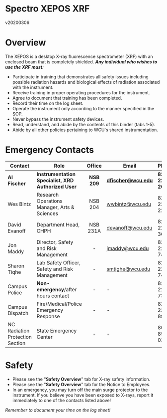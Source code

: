 Spectro XEPOS XRF
============================

v20200306

# Overview

The XEPOS is a desktop X-ray fluorescence spectrometer (XRF) with an enclosed beam that is completely shielded.  ***Any individual who wishes to use the XRF must:***

- Participate in training that demonstrates all safety issues including possible radiation hazards and biological effects of radiation associated with the instrument.
- Receive training in proper operating procedures for the instrument.
- Agree to document that training has been completed.
- Record their time on the log sheet.
- Operate the instrument only according to the manner specified in the SOP.
- Never bypass the instrument safety devices.
- Read, understand, and abide by the contents of this binder (tabs 1-5).
- Abide by all other policies pertaining to WCU's shared instrumentation.

# Emergency Contacts

| Contact                         | Role                                                |   Office    | Email                | Phone            |
| ------------------------------- | --------------------------------------------------- |:-----------:| -------------------- | ---------------- |
| **Al Fischer**                  | **Instrumentation Specialist, XRD Authorized User** | **NSB 209** | **dfischer@wcu.edu** | **828-227-2695** |
| Wes Bintz                       | Research Operations Manager, Arts & Sciences        |   NSB 204   | wwbintz@wcu.edu      | 828-227-2270     |
| David Evanoff                   | Department Head, CHPH                               |  NSB 231A   | devanoff@wcu.edu     | 828-227-3667     |
| Jon Maddy                       | Director, Safety and Risk Management                |      -      | jmaddy@wcu.edu       | 828-227-7442     |
| Sharon Tiqhe                    | Lab Safety Officer, Safety and Risk Management      |      -      | smtighe@wcu.edu      | 828-227-7443     |
| Campus Police                   | **Non-emergency**/after hours contact               |      -      | -                    | 828-227-730      |
| Campus Dispatch                 | Fire/Medical/Police Emergency Response              |      -      | -                    | 828-227-8911     |
| NC Radiation Protection Section | State Emergency Center                              |      -      | -                    | 800-858-0368     |

# Safety

- Please see the "**Safety Overview**" tab for X-ray safety information.
- Please see the "**Safety Overview**" tab for the Notice to Employees.
- In an emergency, you may turn off the main surge protector to the instrument.  If you believe you have been exposed to X-rays, report it immediately to one of the contacts listed above!

*Remember to document your time on the log sheet!*
